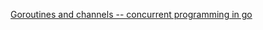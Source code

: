 [Goroutines and channels -- concurrent programming in go](https://levelup.gitconnected.com/goroutines-and-channels-concurrent-programming-in-go-9f9f8495c34d)